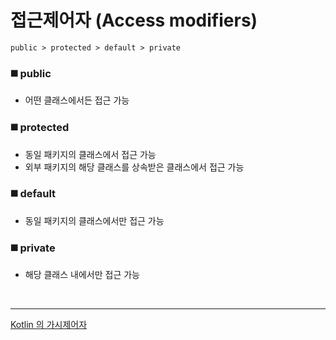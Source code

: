 # 접근제어자 (Access modifiers)

```
public > protected > default > private
```

### ◼️ public
- 어떤 클래스에서든 접근 가능

### ◼️ protected
- 동일 패키지의 클래스에서 접근 가능
- 외부 패키지의 해당 클래스를 상속받은 클래스에서 접근 가능

### ◼️ default
- 동일 패키지의 클래스에서만 접근 가능

### ◼️ private
- 해당 클래스 내에서만 접근 가능

</br>

---  
[Kotlin 의 가시제어자](https://github.com/memeze/TIL/blob/main/Kotlin/VisibilityModifiers.md)
